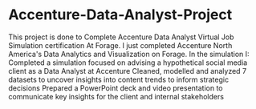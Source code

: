 # Accenture-Data-Analyst-Project
This project is done to Complete Accenture Data Analyst Virtual Job Simulation certification At Forage.
I just completed Accenture North America's Data Analytics and Visualization on Forage. In the simulation I:
Completed a simulation focused on advising a hypothetical social media client as a Data Analyst at Accenture
Cleaned, modelled and analyzed 7 datasets to uncover insights into content trends to inform strategic decisions
Prepared a PowerPoint deck and video presentation to communicate key insights for the client and internal stakeholders
